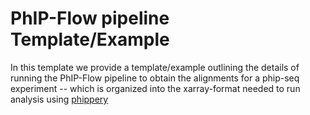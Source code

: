 # PhIP-Flow pipeline Template/Example

In this template we provide a template/example outlining the details of running the PhIP-Flow pipeline to obtain the alignments for a phip-seq experiment -- which is organized into the xarray-format needed to run analysis using [phippery](https://github.com/matsengrp/phippery)
